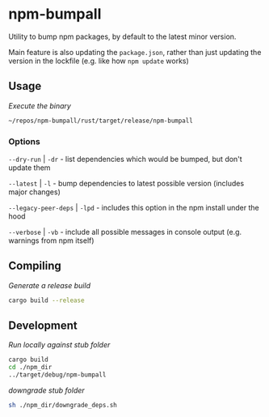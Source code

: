 # npm-bumpall

Utility to bump npm packages, by default to the latest minor version.

Main feature is also updating the `package.json`, rather than just updating the version in the lockfile (e.g. like how `npm update` works)

## Usage
_Execute the binary_
```bash
~/repos/npm-bumpall/rust/target/release/npm-bumpall
```

### Options

`--dry-run` | `-dr` - list dependencies which would be bumped, but don't update them

`--latest` | `-l` - bump dependencies to latest possible version (includes major changes)

`--legacy-peer-deps` | `-lpd` - includes this option in the npm install under the hood

`--verbose` | `-vb` - include all possible messages in console output (e.g. warnings from npm itself)

## Compiling
_Generate a release build_
```bash
cargo build --release
```

## Development
_Run locally against stub folder_
```bash
cargo build
cd ./npm_dir
../target/debug/npm-bumpall
```

_downgrade stub folder_
```bash
sh ./npm_dir/downgrade_deps.sh
```
